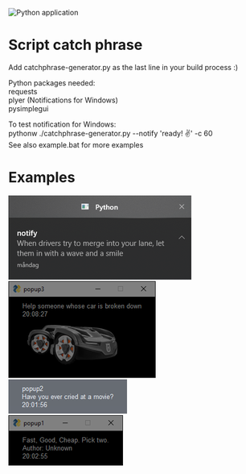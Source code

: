 ![Python application](https://github.com/twomas/scripts/workflows/Python%20application/badge.svg)
# Script catch phrase
Add catchphrase-generator.py as the last line in your build process :)

Python packages needed:<br>
requests<br>
plyer (Notifications for Windows)<br>
pysimplegui<br>

To test notification for Windows:<br>
pythonw ./catchphrase-generator.py --notify 'ready! ✌️' -c 60<br>
See also example.bat for more examples<br>

# Examples
![Notification](https://github.com/twomas/scripts/blob/master/screenshots/notification.png)
<br>
![Popup3](https://github.com/twomas/scripts/blob/master/screenshots/popup3.png)
<br>
![Popup2](https://github.com/twomas/scripts/blob/master/screenshots/popup2.png)
<br>
![Popup1](https://github.com/twomas/scripts/blob/master/screenshots/popup1.png)
<br>
